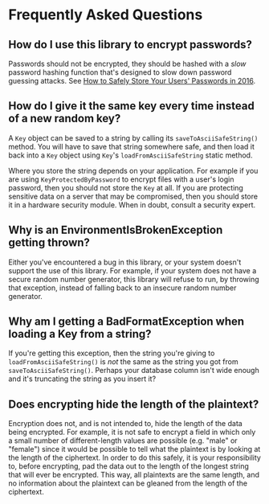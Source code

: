 Frequently Asked Questions
===========================

How do I use this library to encrypt passwords?
------------------------------------------------

Passwords should not be encrypted, they should be hashed with a *slow* password
hashing function that's designed to slow down password guessing attacks. See
[How to Safely Store Your Users' Passwords in
2016](https://paragonie.com/blog/2016/02/how-safely-store-password-in-2016).

How do I give it the same key every time instead of a new random key?
----------------------------------------------------------------------

A `Key` object can be saved to a string by calling its `saveToAsciiSafeString()`
method. You will have to save that string somewhere safe, and then load it back
into a `Key` object using `Key`'s `loadFromAsciiSafeString` static method.

Where you store the string depends on your application. For example if you are
using `KeyProtectedByPassword` to encrypt files with a user's login password,
then you should not store the `Key` at all. If you are protecting sensitive data
on a server that may be compromised, then you should store it in a hardware
security module. When in doubt, consult a security expert.

Why is an EnvironmentIsBrokenException getting thrown?
-------------------------------------------------------

Either you've encountered a bug in this library, or your system doesn't support
the use of this library. For example, if your system does not have a secure
random number generator, this library will refuse to run, by throwing that
exception, instead of falling back to an insecure random number generator.

Why am I getting a BadFormatException when loading a Key from a string?
------------------------------------------------------------------------

If you're getting this exception, then the string you're giving to
`loadFromAsciiSafeString()` is *not* the same as the string you got from
`saveToAsciiSafeString()`. Perhaps your database column isn't wide enough and
it's truncating the string as you insert it?

Does encrypting hide the length of the plaintext?
--------------------------------------------------

Encryption does not, and is not intended to, hide the length of the data being
encrypted. For example, it is not safe to encrypt a field in which only a small
number of different-length values are possible (e.g. "male" or "female") since
it would be possible to tell what the plaintext is by looking at the length of
the ciphertext. In order to do this safely, it is your responsibility to, before
encrypting, pad the data out to the length of the longest string that will ever
be encrypted. This way, all plaintexts are the same length, and no information
about the plaintext can be gleaned from the length of the ciphertext.
